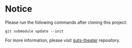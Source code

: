 # Notice

Please run the following commands after cloning this project:

```
git submodule update --init
```

For more information, please visit [guts-theater](https://github.com/mpourismaiel/guts-theater) repository.

